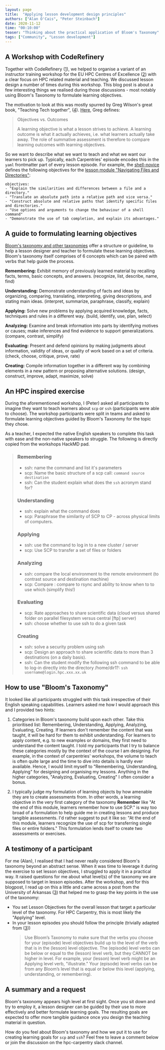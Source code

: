 ```yaml
---
layout: page
title:  "Applying lesson development design principles"
authors: ["Alan O'Cais", "Peter Steinbach"]
date: 2020-11-12
time: "00:10:00" 
teaser: "Thinking about the practical application of Bloom's Taxonomy"
tags: ["Community", "Lesson development"]
---
```


## A Workshop with CodeRefinery

Together with CodeRefinery ([1]), we helped to organise
a variant of an instructor training workshop for the
EU HPC Centres of Excellence ([2]) with a clear focus on HPC
related material and teaching. We discussed lesson design a number
of times during this workshop. This blog post is about a few interesting
things we realised during those discussions -
most notably using Bloom's Taxonomy to formulate learning objectives.

The motivation to look at this was mostly spurred by Greg Wilson's
great book, "Teaching Tech together", ([4]).
[Here](https://teachtogether.tech/en/index.html#s:process-objectives), Greg
defines:

> Objectives vs. Outcomes
> 
> A learning objective is what a lesson strives to achieve. A learning outcome
> is what it actually achieves, i.e. what learners actually take away. The role
> of summative assessment is therefore to compare learning outcomes with learning
> objectives.

So we want to describe what we want to teach and what we want our learners
to pick up. Typically, each Carpentries' episode encodes this in the `yaml`
frontmatter part of every lesson episode. For example, the
[shell-novice](https://github.com/swcarpentry/shell-novice) defines the
following objectives for the
[lesson module "Navigating Files and Directories"](https://raw.githubusercontent.com/swcarpentry/shell-novice/gh-pages/_episodes/02-filedir.md):

```
objectives:
- "Explain the similarities and differences between a file and a directory."
- "Translate an absolute path into a relative path and vice versa."
- "Construct absolute and relative paths that identify specific files and directories."
- "Use options and arguments to change the behaviour of a shell command"
- "Demonstrate the use of tab completion, and explain its advantages."
```

## A guide to formulating learning objectives

[Bloom's taxonomy and other taxonomies](https://teachtogether.tech/en/index.html#s:process-objectives)
offer a structure or guideline, to help a lesson designer and teacher to formulate
these learning objectives. Bloom's taxonomy itself comprises of 6 concepts which can
be paired with verbs that help guide the process.

**Remembering:** Exhibit memory of previously learned material by recalling facts,
terms, basic concepts, and answers. (recognize, list, describe, name, find)

**Understanding:** Demonstrate understanding of facts and ideas by organizing,
comparing, translating, interpreting, giving descriptions, and stating main ideas.
(interpret, summarize, paraphrase, classify, explain) 

**Applying:** Solve new problems by applying acquired knowledge, facts, techniques
and rules in a different way. (build, identify, use, plan, select) 

**Analyzing:** Examine and break information into parts by identifying motives or
causes; make inferences and find evidence to support generalizations. (compare,
contrast, simplify) 

**Evaluating:** Present and defend opinions by making judgments about information,
validity of ideas, or quality of work based on a set of criteria. (check, choose,
critique, prove, rate) 

**Creating:** Compile information together in a different way by combining elements
in a new pattern or proposing alternative solutions. (design, construct, improve,
adapt, maximize, solve) 

## An HPC inspired exercise

During the aforementioned workshop, I (Peter) asked all participants to imagine
they want
to teach learners about `scp` or `ssh` (participants were able to choose). The
workshop participants were split in teams and asked to  formulate learning
objectives guided by Bloom's Taxonomy for the topic they chose.

As a teacher, I expected the native English speakers to complete this
task with ease and the non-native speakers to struggle. The following is directly
copied from the workshops HackMD pad. 

> ### Remembering 
> 
>  * ssh: name the command and list it's parameters
>  * scp: Name the basic structure of a scp call: `command source destination` 
>  * ssh: Can the student explain what does the `ssh` acronym stand for?
>
> ### Understanding
> 
>  * ssh: explain what the command does
>  * scp: Paraphrase the similarity of SCP to CP - across physical limits of computers.
> 
> ### Applying
> 
>  * ssh: use the command to log in to a new cluster / server
>  * scp: Use SCP to transfer a set of files or folders 
>
> ### Analyzing
> 
>  * ssh: compare the local environment to the remote environment (to contrast source and destination machine)
>  * scp: Compare : compare to rsync and ability to know when to to use which (simplify this!)
> 
> ### Evaluating
> 
>  * scp: Rate approaches to share scientific data (cloud versus shared folder on parallel filesystem versus central [ftp] server)
>  * ssh: choose whether to use ssh to do a given task
> 
> ### Creating
> 
> * ssh: solve a security problem using ssh
> * scp: Design an approach to share scientific data to more than 3 destinations (on a daily basis).
> * ssh: Can the student modify the following ssh command to be able to log-in directly into the directory /home/dir1?: `ssh username@login.hpc.xxx.xx.uk`
 
## How to use "Bloom's Taxonomy"

It looked like all participants struggled with this task irrespective of
their English speaking capabilities. Learners asked me how I would approach
this and I provided two hints: 

1. Categories in Bloom's taxonomy build upon each other. Take this prioritised
   list: Remembering, Understanding, Applying, Analyzing, Evaluating, Creating.
   If learners don't remember the content that was taught, it will be hard for
   them to exhibit understanding. For learners to apply content, e.g. to new
   examples or domains, they first need to understand the content taught. I told
   my participants that I try to balance these categories mostly by the context
   of the course I am designing. For example, in the context of carpentries'
   workshops, the volume to teach is often quite large and the time to dive into
   details is hardly ever available. Hence, I would limit myself to "Remembering,
   Understanding, Applying" for designing and organising my lessons. Anything in
   the higher categories, "Analyzing, Evaluating, Creating" I often consider a
   bonus.

2. I typically judge my formulation of learning objects by how amenable they are
   to create assessments from. In other words, a learning objective in the
   very first category of the taxonomy __Remember__ like "At the end of this
   module, learners remember how to use SCP." is way too broad of a formulation
   to help guide me in creating lessons and produce tangible assessments. I'd
   rather suggest to put it like so: "At the end of this module, learners
   recognize the use of scp for transferring single files or entire folders."
   This formulation lends itself to create two assessments or exercises.

##  A testimony of a participant

For me (Alan), I realised that I had never really considered Bloom's taxonomy
beyond an abstract sense. When it was time to leverage it during the exercise
to set lesson objectives, I struggled to apply it in a practical way. It raised
questions for me about what level(s) of the taxonomy we are supposed to target
in lesson episodes. After the workshop, and for this blogpost, I read up on this
a little and came across a post from the University of Arkansas ([3])
that helped me to grasp the key points in the use of the taxonomy:
* You set Lesson Objectives for the overall lesson that target a particular level of
  the taxonomy. For HPC Carpentry, this is most likely the "Applying" level.
* In your lesson episodes you should follow the principle (trivially adapted from ([3]))
  > Use Bloom’s Taxonomy to make sure that the verbs you choose for your (episode)
  > level objectives build up to the level of the verb that is in the (lesson) level
  > objective. The (episode) level verbs can be below or equal to the (lesson) level
  > verb, but they CANNOT be higher in level. For example, your (lesson) level verb
  > might be an Applying level verb, "illustrate." Your (episode) level verbs can be
  > from any Bloom’s level that is equal or below this level (applying,
  > understanding, or remembering).

## A summary and a request

Bloom's taxonomy appears high level at first sight. Once you sit down and try to
employ it, a lesson designer can be guided by their use to more effectively and
better formulate learning goals. The resulting goals are expected to offer more
tangible guidance once you design the teaching material in question.

How do you feel about Bloom's taxonomy and how we put it to use for creating
learning goals for `scp` and `ssh`? Feel free to leave a comment below or join
the discussion on the hpc-carpentry slack channel.

[1]: https://coderefinery.org/
[2]: https://www.hpccoe.eu/
[3]: https://tips.uark.edu/using-blooms-taxonomy/
[4]: https://teachtogether.tech/en/index.html

